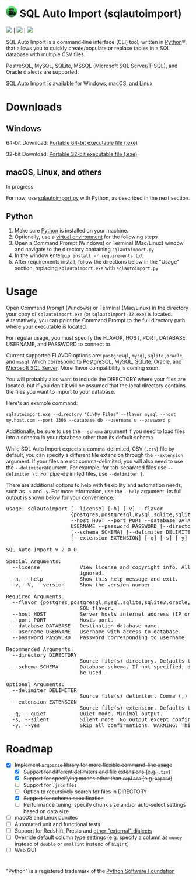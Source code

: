 # <img src="https://raw.githubusercontent.com/kevinlakhani/sqlautoimport/1fb8a56c1e288cacfbc07ba997b5656be08c16e7/icon/icon.svg" alt="icon" height="30"/> SQL Auto Import (sqlautoimport)

<img src="https://img.shields.io/badge/made%20with-Python-blue"> | <img src="https://img.shields.io/github/license/kevinlakhani/sqlautoimport"> | <img src="https://img.shields.io/github/v/tag/kevinlakhani/sqlautoimport?label=version">

SQL Auto Import is a command-line interface (CLI) tool, written in [Python](https://www.python.org/)®, that allows you to quickly create/populate or replace tables in a SQL database with multiple CSV files.

PostreSQL, MySQL, SQLite, MSSQL (Microsoft SQL Server/T-SQL), and Oracle dialects are supported.

SQL Auto Import is available for Windows, macOS, and Linux

# Downloads

## Windows

64-bit Download: [Portable 64-bit executable file (.exe)](https://github.com/kevinlakhani/sqlautoimport/raw/master/sqlautoimport.exe)

32-bit Download: [Portable 32-bit executable file (.exe)](https://github.com/kevinlakhani/sqlautoimport/raw/master/sqlautoimport-32.exe)

## macOS, Linux, and others
In progress. 

For now, use [sqlautoimport.py](https://github.com/kevinlakhani/sqlautoimport/blob/master/sqlautoimport.py) with Python, as described in the next section. 

## Python


 1. Make sure [Python](https://www.python.org/downloads/) is installed on your machine.
 2.  Optionally, use a  [virtual environment](https://packaging.python.org/guides/installing-using-pip-and-virtual-environments/) for the following steps
 3. Open a Command Prompt (Windows) or Terminal (Mac/Linux) window and navigate to the directory containing `sqlautoimport.py`
 4. In the window enter`pip install -r requirements.txt`
 5. After requirements install, follow the directions below in the "Usage" section, replacing `sqlautoimport.exe` with `sqlautoimport.py`

# Usage
Open Command Prompt (Windows) or Terminal (Mac/Linux) in the directory your copy of `sqlautoimport.exe` (or `sqlautoimport-32.exe`) is located. Alternatively, you can point the Command Prompt to the full directory path where your executable is located.

For regular usage, you must specify the FLAVOR, HOST, PORT, DATABASE, USERNAME, and PASSWORD to connect to. 

Current supported FLAVOR options are:
`postgresql`, `mysql`, `sqlite` ,`oracle`, and `mssql`
Which correspond to
[PostgreSQL](https://www.postgresql.org/), [MySQL](https://www.mysql.com/), [SQLite](https://sqlite.org), [Oracle](https://oracle.com), and [Microsoft SQL Server](https://www.microsoft.com/en-us/sql-server/default.aspx). More flavor compatibility is coming soon.

You will probably also want to include the DIRECTORY where your files are located, but if you don't it will be assumed that the local directory contains the files you want to import to your database. 

Here's an example command:
```
sqlautoimport.exe --directory "C:\My Files" --flavor mysql --host my.host.com --port 3306 --database db --username u --password p
```

Additionally, be sure to use the `--schema` argument if you need to load files into a schema in your database other than its default schema.

While SQL Auto Import expects a comma-delimited, CSV (`.csv`) file by default, you can specify a different file extension through the `--extension` argument. If your files are not comma-delimited, you will also need to use the `--delimiter`argument. For example, for tab-separated files use `--delimiter \t`. For pipe-delimited files, use `--delimiter |`.

There are additional options to help with flexibility and automation needs, such as `-s` and `-y`. For more information, use the `--help` argument. Its full output is shown below for your convenience:
<pre>
usage: sqlautoimport [--license] [-h] [-v] --flavor
                     {postgres,postgresql,mysql,sqlite,sqlite3,oracle,mssql}
                     --host HOST --port PORT --database DATABASE --username
                     USERNAME --password PASSWORD [--directory DIRECTORY]
                     [--schema SCHEMA] [--delimiter DELIMITER]
                     [--extension EXTENSION] [-q] [-s] [-y]

SQL Auto Import v 2.0.0

Special Arguments:
  --license             View license and copyright info. All other arguments
                        ignored.
  -h, --help            Show this help message and exit.
  -v, -V, --version     Show the version number.

Required Arguments:
  --flavor {postgres,postgresql,mysql,sqlite,sqlite3,oracle,mssql}
                        SQL flavor.
  --host HOST           Server hosts internet address (IP or URL).
  --port PORT           Hosts port.
  --database DATABASE   Destination database name.
  --username USERNAME   Username with access to database.
  --password PASSWORD   Password corresponding to username.

Recommended Arguments:
  --directory DIRECTORY
                        Source file(s) directory. Defaults to local directory.
  --schema SCHEMA       Database schema. If not specified, default schema will
                        be used.

Optional Arguments:
  --delimiter DELIMITER
                        Source file(s) delimiter. Comma (,) by default.
  --extension EXTENSION
                        Source file(s) extension. Defaults to csv.
  -q, --quiet           Quiet mode. Minimal output.
  -s, --silent          Silent mode. No output except confirmations.
  -y, --yes             Skip all confirmations. WARNING: This is dangerous.
</pre>


# Roadmap
 - [x] ~~Implement `argparse` library for more flexible command-line usage~~ 
	 - [x] ~~Support for different delimiters and file extensions (e.g. `.tsv`)~~
	 - [x] ~~Support for specifying modes other than `replace` (e.g. `append`)~~
	 - [ ] Support for `.json` files
	 - [ ] Option to recursively search for files in DIRECTORY
	 - [x] ~~Support for schema specification~~
	 - [ ] Performance tuning: specify chunk size and/or auto-select settings based on data size
 - [ ] macOS and Linux bundles
 - [ ] Automated unit and functional tests
 - [ ] Support for Redshift, Presto and [other "external" dialects](https://docs.sqlalchemy.org/en/13/dialects/#external-dialects)
 - [ ] Override default column type settings (e.g. specify a column as `money` instead of `double` or `smallint` instead of `bigint`)
 - [ ] Web GUI

# 

"Python" is a registered trademark of the [Python Software Foundation]([https://www.python.org/psf/)
